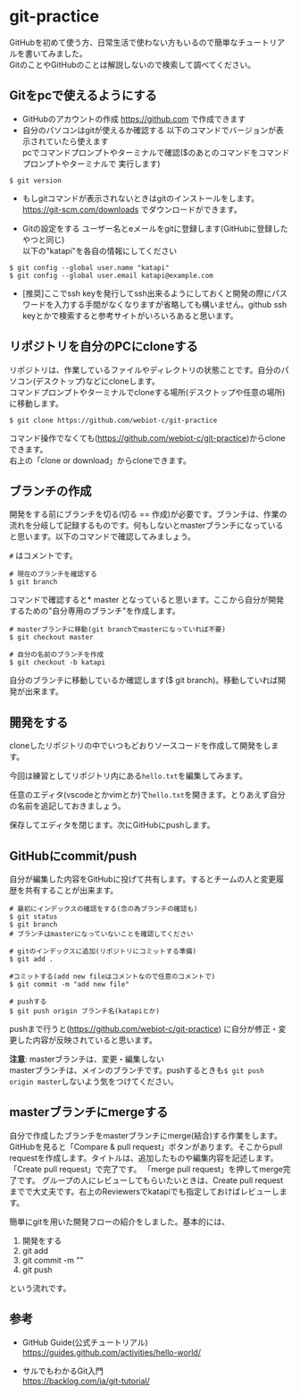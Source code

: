# git-practice
GitHubを初めて使う方、日常生活で使わない方もいるので簡単なチュートリアルを書いてみました。  
GitのことやGitHubのことは解説しないので検索して調べてください。  

## Gitをpcで使えるようにする
- GitHubのアカウントの作成
https://github.com で作成できます
- 自分のパソコンはgitが使えるか確認する
以下のコマンドでバージョンが表示されていたら使えます  
pcでコマンドプロンプトやターミナルで確認($のあとのコマンドをコマンドプロンプトやターミナルで
実行します)
```
$ git version
```
- もしgitコマンドが表示されないときはgitのインストールをします。  
https://git-scm.com/downloads でダウンロードができます。

- Gitの設定をする
ユーザー名とeメールをgitに登録します(GitHubに登録したやつと同じ)  
以下の"katapi"を各自の情報にしてください
```
$ git config --global user.name "katapi"
$ git config --global user.email katapi@example.com
```
- [推奨]ここでssh keyを発行してssh出来るようにしておくと開発の際にパスワードを入力する手間がなくなりますが省略しても構いません。github ssh keyとかで検索すると参考サイトがいろいろあると思います。

## リポジトリを自分のPCにcloneする
リポジトリは、作業しているファイルやディレクトリの状態ことです。自分のパソコン(デスクトップ)などにcloneします。  
コマンドプロンプトやターミナルでcloneする場所(デスクトップや任意の場所)に移動します。
```
$ git clone https://github.com/webiot-c/git-practice
```

コマンド操作でなくても(https://github.com/webiot-c/git-practice)からcloneできます。  
右上の「clone or download」からcloneできます。

## ブランチの作成
開発をする前にブランチを切る(切る == 作成)が必要です。ブランチは、作業の流れを分岐して記録するものです。何もしないとmasterブランチになっていると思います。以下のコマンドで確認してみましょう。

`#` はコメントです。
```
# 現在のブランチを確認する
$ git branch
```
コマンドで確認すると* master となっていると思います。ここから自分が開発するための"自分専用のブランチ"を作成します。
```
# masterブランチに移動(git branchでmasterになっていれば不要)
$ git checkout master

# 自分の名前のブランチを作成
$ git checkout -b katapi
```
自分のブランチに移動しているか確認します($ git branch)。移動していれば開発が出来ます。


## 開発をする
cloneしたリポジトリの中でいつもどおりソースコードを作成して開発をします。

今回は練習としてリポジトリ内にある`hello.txt`を編集してみます。

任意のエディタ(vscodeとかvimとか)で`hello.txt`を開きます。とりあえず自分の名前を追記しておきましょう。

保存してエディタを閉じます。次にGitHubにpushします。

## GitHubにcommit/push
自分が編集した内容をGitHubに投げて共有します。するとチームの人と変更履歴を共有することが出来ます。

```
# 最初にインデックスの確認をする(念の為ブランチの確認も)
$ git status
$ git branch
# ブランチはmasterになっていないことを確認してください

# gitのインデックスに追加(リポジトリにコミットする準備)
$ git add .

#コミットする(add new fileはコメントなので任意のコメントで)
$ git commit -m "add new file"

# pushする
$ git push origin ブランチ名(katapiとか)
```
pushまで行うと(https://github.com/webiot-c/git-practice) に自分が修正・変更した内容が反映されていると思います。

**注意**:
masterブランチは、変更・編集しない  
masterブランチは、メインのブランチです。pushするときも`$ git push origin master`しないよう気をつけてください。  

## masterブランチにmergeする
自分で作成したブランチをmasterブランチにmerge(結合)する作業をします。
GitHubを見ると「Compare & pull request」ボタンがあります。そこからpull requestを作成します。タイトルは、追加したものや編集内容を記述します。
「Create pull request」で完了です。
「merge pull request」を押してmerge完了です。
グループの人にレビューしてもらいたいときは、Create pull requestまでで大丈夫です。右上のReviewersでkatapiでも指定しておけばレビューします。


簡単にgitを用いた開発フローの紹介をしました。基本的には、

1. 開発をする
1. git add
1. git commit -m ""
1. git push 

という流れです。

## 参考
- GitHub Guide(公式チュートリアル)  
https://guides.github.com/activities/hello-world/

- サルでもわかるGit入門  
https://backlog.com/ja/git-tutorial/